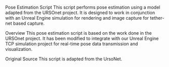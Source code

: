 Pose Estimation Script
This script performs pose estimation using a model adapted from the URSOnet project. It is designed to work in conjunction with an Unreal Engine simulation 
for rendering and image capture for tether-net based capture.

Overview
This pose estimation script is based on the work done in the URSOnet project. It has been modified to integrate with our Unreal Engine TCP simulation 
project for real-time pose data transmission and visualization.

Original Source
This script is adapted from the UrsoNet. 

